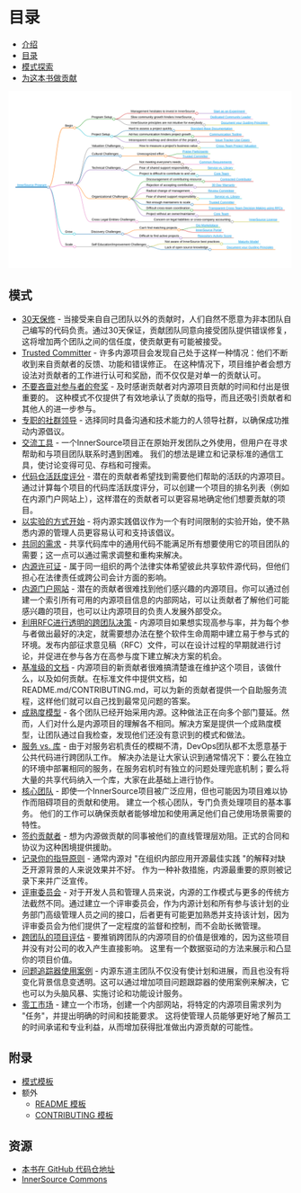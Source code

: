 # 目录

<!--
Do not edit toc.md directly!!!
Instead edit toc_template.md
-->

<!--
  NOTE:
  Paths in here are relative to this file, and not relative to the root specified in .gitbook.yaml.
-->

* [介绍](./introduction.md)
* [目录](./toc.md)
* [模式探索](./explore-patterns.md)
* [为这本书做贡献](./contribute.md)

![内源模式脑图](../../pattern-categorization/innersource-program-mind-map.png)

## 模式 <a id="p"></a>

* [30天保修](../../translation/zh/patterns/30-day-warranty.md) - 当接受来自自己团队以外的贡献时，人们自然不愿意为非本团队自己编写的代码负责。通过30天保证，贡献团队同意向接受团队提供错误修复，这将增加两个团队之间的信任度，使贡献更有可能被接受。
* [Trusted Committer](../../translation/zh/patterns/trusted-committer.md) - 许多内源项目会发现自己处于这样一种情况：他们不断收到来自贡献者的反馈、功能和错误修正。 在这种情况下，项目维护者会想方设法对贡献者的工作进行认可和奖励，而不仅仅是对单一的贡献认可。
* [不要吝啬对参与者的夸奖](../../translation/zh/patterns/praise-participants.md) - 及时感谢贡献者对内源项目贡献的时间和付出是很重要的。 这种模式不仅提供了有效地承认了贡献的指导，而且还吸引贡献者和其他人的进一步参与。
* [专职的社群领导](../../translation/zh/patterns/dedicated-community-leader.md) - 选择同时具备沟通和技术能力的人领导社群，以确保成功推动内源倡议。
* [交流工具](../../translation/zh/patterns/communication-tooling.md) - 一个InnerSource项目正在原始开发团队之外使用，但用户在寻求帮助和与项目团队联系时遇到困难。 我们的想法是建立和记录标准的通信工具，使讨论变得可见、存档和可搜索。
* [代码仓活跃度评分](../../translation/zh/patterns/repository-activity-score.md) - 潜在的贡献者希望找到需要他们帮助的活跃的内源项目。通过计算每个项目的代码库活跃度评分，可以创建一个项目的排名列表（例如在内源门户网站上），这样潜在的贡献者可以更容易地确定他们想要贡献的项目。
* [以实验的方式开始](../../translation/zh/patterns/start-as-experiment.md) - 将内源实践倡议作为一个有时间限制的实验开始，使不熟悉内源的管理人员更容易认可和支持该倡议。
* [共同的需求](../../translation/zh/patterns/common-requirements.md) - 共享代码库中的通用代码不能满足所有想要使用它的项目团队的需要；这一点可以通过需求调整和重构来解决。
* [内源许可证](../../translation/zh/patterns/innersource-license.md) - 属于同一组织的两个法律实体希望彼此共享软件源代码，但他们担心在法律责任或跨公司会计方面的影响。
* [内源门户网站](../../translation/zh/patterns/innersource-portal.md) - 潜在的贡献者很难找到他们感兴趣的内源项目。你可以通过创建一个索引所有可用的内源项目信息的内部网站，可以让贡献者了解他们可能感兴趣的项目，也可以让内源项目的负责人发展外部受众。
* [利用RFC进行透明的跨团队决策](../../translation/zh/patterns/transparent-cross-team-decision-making-using-rfcs.md) - 内源项目如果想实现高参与率，并为每个参与者做出最好的决定，就需要想办法在整个软件生命周期中建立易于参与式的环境。发布内部征求意见稿（RFC）文件，可以在设计过程的早期就进行讨论，并促进在参与各方在高参与度下建立解决方案的机会。
* [基准级的文档](../../translation/zh/patterns/base-documentation.md) - 内源项目的新贡献者很难搞清楚谁在维护这个项目，该做什么，以及如何贡献。在标准文件中提供文档，如README.md/CONTRIBUTING.md，可以为新的贡献者提供一个自助服务流程，这样他们就可以自己找到最常见问题的答案。
* [成熟度模型](../../translation/zh/patterns/maturity-model.md) - 各个团队已经开始采用内源。这种做法正在向多个部门蔓延。然而，人们对什么是内源项目的理解各不相同。解决方案是提供一个成熟度模型，让团队通过自我检查，发现他们还没有意识到的模式和做法。
* [服务 vs. 库](../../translation/zh/patterns/service-vs-library.md) - 由于对服务宕机责任的模糊不清，DevOps团队都不太愿意基于公共代码进行跨团队工作。 解决办法是让大家认识到通常情况下：要么在独立的环境中部署相同的服务，在服务宕机时有独立的问题处理兜底机制；要么将大量的共享代码纳入一个库，大家在此基础上进行协作。
* [核心团队](../../translation/zh/patterns/core-team.md) - 即使一个InnerSource项目被广泛应用，但也可能因为项目难以协作而阻碍项目的贡献和使用。 建立一个核心团队，专门负责处理项目的基本事务。 他们的工作可以确保贡献者能够增加和使用满足他们自己使用场景需要的特性。
* [签约贡献者](../../translation/zh/patterns/contracted-contributor.md) - 想为内源做贡献的同事被他们的直线管理层劝阻。正式的合同和协议为这种困境提供援助。
* [记录你的指导原则](../../translation/zh/patterns/document-your-guiding-principles.md) - 通常内源对 "在组织内部应用开源最佳实践 "的解释对缺乏开源背景的人来说效果并不好。 作为一种补救措施，内源最重要的原则被记录下来并广泛宣传。
* [评审委员会](../../translation/zh/patterns/review-committee.md) - 对于开发人员和管理人员来说，内源的工作模式与更多的传统方法截然不同。通过建立一个评审委员会，作为内源计划和所有参与该计划的业务部门高级管理人员之间的接口，后者更有可能更加熟悉并支持该计划，因为评审委员会为他们提供了一定程度的监督和控制，而不会助长微管理。
* [跨团队的项目评估](../../translation/zh/patterns/crossteam-project-valuation.md) - 要推销跨团队的内源项目的价值是很难的，因为这些项目并没有对公司的收入产生直接影响。 这里有一个数据驱动的方法来展示和凸显你的项目价值。
* [问题追踪器使用案例](../../translation/zh/patterns/issue-tracker.md) - 内源东道主团队不仅没有使计划和进展，而且也没有将变化背景信息变透明。这可以通过增加项目问题跟踪器的使用案例来解决，它也可以为头脑风暴、实施讨论和功能设计服务。
* [零工市场](../../translation/zh/patterns/gig-marketplace.md) - 建立一个市场，创建一个内部网站，将特定的内源项目需求列为 "任务"，并提出明确的时间和技能要求。 这将使管理人员能够更好地了解员工的时间承诺和专业利益，从而增加获得批准做出内源贡献的可能性。

## 附录

* [模式模板](../../meta/pattern-template.md)
* 额外
  * [README 模板](../../translation/zh/templates/README-template.md)
  * [CONTRIBUTING 模板](../../translation/zh/templates/CONTRIBUTING-template.md)

## 资源

* [本书在 GitHub 代码仓地址](https://github.com/InnerSourceCommons/InnerSourcePatterns)
* [InnerSource Commons](http://innersourcecommons.org)

